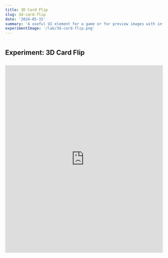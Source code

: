 ```yaml
---
title: 3D Card Flip
slug: 3d-card-flip
date: '2024-05-15'
summary: 'A useful UI element for a game or for preview images with information on the other side; a card that flips over in 3D.'
experimentImage: '/lab/3d-card-flip.png'
---
```


## Experiment: 3D Card Flip

<div class="experiment">
<iframe title="Interactive Codepen Example" height="600" style="width: 100%;" scrolling="no" src="https://codepen.io/russellbits/embed/vYJRLQa?default-tab=html%2Cresult" frameborder="no" loading="lazy" allowtransparency="true" allowfullscreen="true">
  See the Pen <a href="https://codepen.io/russellbits/pen/vYJRLQa">
  Flip Card (vertical)</a> by Russell Warner (<a href="https://codepen.io/russellbits">@russellbits</a>)
  on <a href="https://codepen.io">CodePen</a>.
</iframe>
</div>

<style>
h2 {
    margin: 2em 0 0 0;
}
.experiment {
    margin: 2em 0 0 0;
}
</style>
